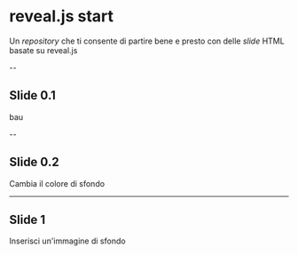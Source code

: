 # reveal.js start

Un *repository* che ti consente di partire bene e presto con delle *slide* HTML basate su reveal.js

--

## Slide  0.1

bau

--

<!-- .slide: data-background="#ff0000" -->

## Slide  0.2

Cambia il colore di sfondo

---

<!-- .slide: data-background="./imgs/background_01.jpeg" -->

## Slide 1

Inserisci un'immagine di sfondo
